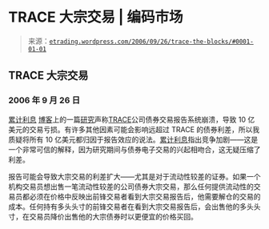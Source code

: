 <!--yml

类别：未分类

date: 2024-05-12 19:49:43

-->

# TRACE 大宗交易 | 编码市场

> 来源：[`etrading.wordpress.com/2006/09/26/trace-the-blocks/#0001-01-01`](https://etrading.wordpress.com/2006/09/26/trace-the-blocks/#0001-01-01)

## TRACE 大宗交易

### 2006 年 9 月 26 日

[累计利息](http://accruedint.blogspot.com/) [博客](http://accruedint.blogspot.com/2006/09/bond-traders-lose-1-billion.html)上的一篇[研究](http://www.bloomberg.com/apps/news?pid=20601009&sid=ay7aDR3HTV8A&refer=bond)声称[TRACE](http://www.nasdbondinfo.com/asp/bond_search.asp)公司债券交易报告系统崩溃，导致 10 亿美元的交易亏损。有许多其他因素可能会影响远超过 TRACE 的债券利差，所以我质疑将所有 10 亿美元都归因于报告效应的说法。[累计利息](http://accruedint.blogspot.com/)指出竞争加剧——这是一个非常可信的解释，因为研究期间与债券电子交易的兴起相吻合，这无疑压缩了利差。

报告可能会导致大宗交易的利差扩大——尤其是对于流动性较差的证券。如果一个机构交易员想出售一笔流动性较差的公司债券大宗交易，那么任何提供流动性的交易员都必须在价格中反映出前锋交易者看到大宗交易报告后，他需要解仓的交易的成本。任何持有多头头寸的前锋交易者在看到大宗交易报告后，会出售他的多头头寸，在交易员降价出售他的大宗债券时以更便宜的价格买回。
